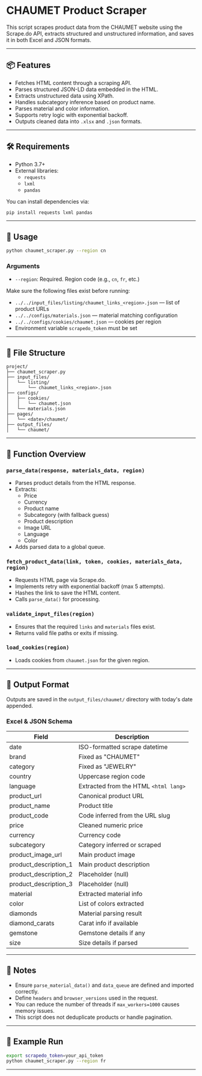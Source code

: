 # CHAUMET Product Scraper

This script scrapes product data from the CHAUMET website using the Scrape.do API, extracts structured and unstructured information, and saves it in both Excel and JSON formats.

---

## 📦 Features

- Fetches HTML content through a scraping API.
- Parses structured JSON-LD data embedded in the HTML.
- Extracts unstructured data using XPath.
- Handles subcategory inference based on product name.
- Parses material and color information.
- Supports retry logic with exponential backoff.
- Outputs cleaned data into `.xlsx` and `.json` formats.

---

## 🛠️ Requirements

- Python 3.7+
- External libraries:
  - `requests`
  - `lxml`
  - `pandas`

You can install dependencies via:

```bash
pip install requests lxml pandas
```

---

## 🚀 Usage

```bash
python chaumet_scraper.py --region cn
```

### Arguments

- `--region`: Required. Region code (e.g., `cn`, `fr`, etc.)

Make sure the following files exist before running:

- `../../input_files/listing/chaumet_links_<region>.json` — list of product URLs
- `../../configs/materials.json` — material matching configuration
- `../../configs/cookies/chaumet.json` — cookies per region
- Environment variable `scrapedo_token` must be set

---

## 📂 File Structure

```
project/
├── chaumet_scraper.py
├── input_files/
│   └── listing/
│       └── chaumet_links_<region>.json
├── configs/
│   ├── cookies/
│   │   └── chaumet.json
│   └── materials.json
├── pages/
│   └── <date>/chaumet/
├── output_files/
│   └── chaumet/
```

---

## 🧩 Function Overview

### `parse_data(response, materials_data, region)`
- Parses product details from the HTML response.
- Extracts:
  - Price
  - Currency
  - Product name
  - Subcategory (with fallback guess)
  - Product description
  - Image URL
  - Language
  - Color
- Adds parsed data to a global queue.

### `fetch_product_data(link, token, cookies, materials_data, region)`
- Requests HTML page via Scrape.do.
- Implements retry with exponential backoff (max 5 attempts).
- Hashes the link to save the HTML content.
- Calls `parse_data()` for processing.

### `validate_input_files(region)`
- Ensures that the required `links` and `materials` files exist.
- Returns valid file paths or exits if missing.

### `load_cookies(region)`
- Loads cookies from `chaumet.json` for the given region.

---

## 💾 Output Format

Outputs are saved in the `output_files/chaumet/` directory with today's date appended.

### Excel & JSON Schema

| Field                  | Description                          |
|------------------------|--------------------------------------|
| date                   | ISO-formatted scrape datetime        |
| brand                  | Fixed as "CHAUMET"                   |
| category               | Fixed as "JEWELRY"                   |
| country                | Uppercase region code                |
| language               | Extracted from the HTML `<html lang>`|
| product_url            | Canonical product URL                |
| product_name           | Product title                        |
| product_code           | Code inferred from the URL slug      |
| price                  | Cleaned numeric price                |
| currency               | Currency code                        |
| subcategory            | Category inferred or scraped         |
| product_image_url      | Main product image                   |
| product_description_1  | Main product description             |
| product_description_2  | Placeholder (null)                   |
| product_description_3  | Placeholder (null)                   |
| material               | Extracted material info              |
| color                  | List of colors extracted             |
| diamonds               | Material parsing result              |
| diamond_carats         | Carat info if available              |
| gemstone               | Gemstone details if any              |
| size                   | Size details if parsed               |

---

## 📝 Notes

- Ensure `parse_material_data()` and `data_queue` are defined and imported correctly.
- Define `headers` and `browser_versions` used in the request.
- You can reduce the number of threads if `max_workers=1000` causes memory issues.
- This script does not deduplicate products or handle pagination.

---

## 🧪 Example Run

```bash
export scrapedo_token=your_api_token
python chaumet_scraper.py --region fr
```

---
